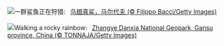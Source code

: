 ![](https://www.bing.com/th?id=OHR.BlacktipSharks_ZH-CN6532659465_UHD.jpg&w=1000)一群鲨鱼正在狩猎:&nbsp;&ensp;[乌翅真鲨，马尔代夫 (© Filippo Bacci/Getty Images)](https://www.bing.com/th?id=OHR.BlacktipSharks_ZH-CN6532659465_UHD.jpg)
<br><br/>
![](https://www.bing.com/th?id=OHR.ZhangyeGeopark_EN-US3229882052_UHD.jpg&w=1000)Walking a rocky rainbow:&nbsp;&ensp;[Zhangye Danxia National Geopark, Gansu province, China (© TONNAJA/Getty Images)](https://www.bing.com/th?id=OHR.ZhangyeGeopark_EN-US3229882052_UHD.jpg)
<br><br/>
